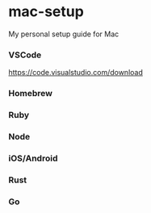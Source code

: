 # mac-setup
My personal setup guide for Mac

### VSCode

https://code.visualstudio.com/download

### Homebrew

### Ruby

### Node

### iOS/Android

### Rust

### Go
